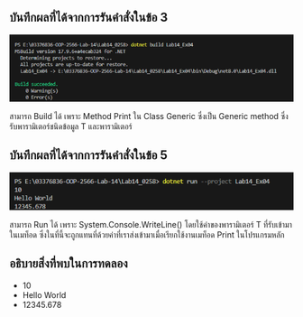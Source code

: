 ## บันทึกผลที่ได้จากการรันคำสั่งในข้อ 3

![pic](/Pictures/pic-7.png)

สามารถ Build ได้ เพราะ Method Print ใน Class Generic ซึ่งเป็น Generic method ซึ่งรับพารามิเตอร์ชนิดข้อมูล T และพารามิเตอร์

## บันทึกผลที่ได้จากการรันคำสั่งในข้อ 5

![pic](/Pictures/pic-8.png)

สามารถ Run ได้ เพราะ System.Console.WriteLine() โดยใช้ค่าของพารามิเตอร์ T ที่รับเข้ามาในเมท็อด ซึ่งในที่นี้จะถูกแทนที่ด้วยค่าที่เราส่งเข้ามาเมื่อเรียกใช้งานเมท็อด Print ในโปรแกรมหลัก

## อธิบายสิ่งที่พบในการทดลอง

- 10
- Hello World
- 12345.678